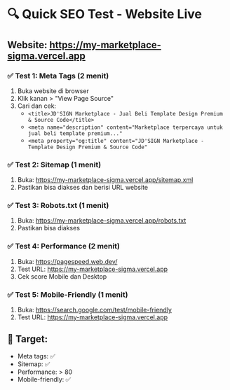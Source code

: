 # 🔍 Quick SEO Test - Website Live

## Website: https://my-marketplace-sigma.vercel.app

### ✅ Test 1: Meta Tags (2 menit)
1. Buka website di browser
2. Klik kanan > "View Page Source"
3. Cari dan cek:
   - `<title>JD'SIGN Marketplace - Jual Beli Template Design Premium & Source Code</title>`
   - `<meta name="description" content="Marketplace terpercaya untuk jual beli template premium..."`
   - `<meta property="og:title" content="JD'SIGN Marketplace - Template Design Premium & Source Code"`

### ✅ Test 2: Sitemap (1 menit)
1. Buka: https://my-marketplace-sigma.vercel.app/sitemap.xml
2. Pastikan bisa diakses dan berisi URL website

### ✅ Test 3: Robots.txt (1 menit)
1. Buka: https://my-marketplace-sigma.vercel.app/robots.txt
2. Pastikan bisa diakses

### ✅ Test 4: Performance (2 menit)
1. Buka: https://pagespeed.web.dev/
2. Test URL: https://my-marketplace-sigma.vercel.app
3. Cek score Mobile dan Desktop

### ✅ Test 5: Mobile-Friendly (1 menit)
1. Buka: https://search.google.com/test/mobile-friendly
2. Test URL: https://my-marketplace-sigma.vercel.app

## 🎯 Target:
- Meta tags: ✅
- Sitemap: ✅
- Performance: > 80
- Mobile-friendly: ✅

